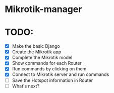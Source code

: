 # Mikrotik-manager

# TODO:
- [x] Make the basic Django
- [x] Create the Mikrotik app
- [x] Complete the Mikrotik model
- [x] Show commands for each Router
- [x] Run commands by clicking on them
- [x] Connect to Mikrotik server and run commands
- [ ] Save the Hotspot information in Router
- [ ] What's next?